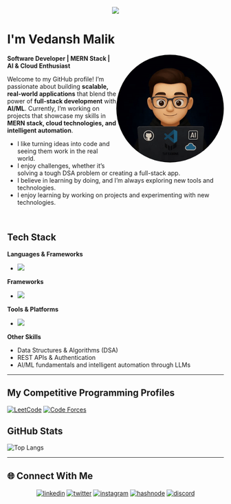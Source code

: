 <p align="center">
  <img src="https://capsule-render.vercel.app/api?type=waving&height=150&width=400&color=gradient&text=Hey%20Everyone!&descAlign=40&animation=fadeIn"/>
</p>




#  I'm Vedansh Malik  




<picture>
  <img align="right" 
       src="https://github.com/vedansh-malik/vedansh-malik/blob/d6e166229268d14bfbc6c28583f7f01bdc8a858c/gif-ezgif.com-crop%20(1).gif" 
       style="border-radius: 50%; width: 250px; height: 250px; object-fit: cover;" />
</picture>







 **Software Developer | MERN Stack | AI & Cloud Enthusiast**  

Welcome to my GitHub profile! I’m passionate about building **scalable, real-world applications** that blend the power of **full-stack development** with **AI/ML**. Currently, I’m working on projects that showcase my skills in **MERN stack, cloud technologies, and intelligent automation**. 
- I like turning ideas into code and seeing them work in the real world.
- I enjoy challenges, whether it’s solving a tough DSA problem or creating a full-stack app. 
- I believe in learning by doing, and I’m always exploring new tools and technologies.
- I enjoy learning by working on projects and experimenting with new technologies.
<br>



## Tech Stack  

**Languages & Frameworks**  
- <a href="https://skillicons.dev">
    <img src="https://skillicons.dev/icons?i=c,cpp,javascript,css=14" />
  </a>
  
**Frameworks**   
- <a href="https://skillicons.dev">
    <img src="https://skillicons.dev/icons?i=react,next,nodejs,express,tailwind,mongodb,postgres,css=14" />
  </a>


**Tools & Platforms**  
- <a href="https://skillicons.dev">
    <img src="https://skillicons.dev/icons?i=git,github,postman,vercel,netlify,aws,vscode,css=14" />
  </a>
 

**Other Skills**  

- Data Structures & Algorithms (DSA)  
- REST APIs & Authentication  
- AI/ML fundamentals and intelligent automation through LLMs

---
##  My Competitive Programming Profiles

<p align="left">
  <a href="https://leetcode.com/u/vedansh_malik"><img src="https://img.icons8.com/external-tal-revivo-shadow-tal-revivo/50/000000/external-level-up-your-coding-skills-and-quickly-land-a-job-logo-shadow-tal-revivo.png" alt="LeetCode"/></a>
  <a href="https://codeforces.com/profile/professorjii"><img src="https://img.icons8.com/external-tal-revivo-shadow-tal-revivo/50/000000/external-codeforces-programming-competitions-and-contests-programming-community-logo-shadow-tal-revivo.png" alt="Code Forces"/></a>
</p>

## GitHub Stats  


![Top Langs](https://github-readme-stats.vercel.app/api/top-langs/?username=vedansh-malik&layout=compact&theme=tokyonight)  

---

## 🌐 Connect With Me  
<!--icons and links-->
<p align="center">
<a href="https://www.linkedin.com/in/vedansh-malik-78bb0424b/" target="blank"><img align="center" src="https://user-images.githubusercontent.com/88904952/234979284-68c11d7f-1acc-4f0c-ac78-044e1037d7b0.png" alt="linkedin" height="50" width="50" /></a>
<a href="https://x.com/vedansh_malik" target="blank"><img align="center" src="https://user-images.githubusercontent.com/88904952/234980676-61bfb021-ecc8-48f7-88e6-34c1b06c4a58.png" alt="twitter" height="50" width="50" /></a> 
<a href="https://www.instagram.com/vedansh.malik" target="blank"><img align="center" src="https://user-images.githubusercontent.com/88904952/234981169-2dd1e58f-4b7e-468c-8213-034ba62156c3.png" alt="instagram" height="50" width="50" /></a>
<a href="https://1010nishant.hashnode.dev/" target="blank"><img align="center" src="https://user-images.githubusercontent.com/88904952/234982196-562aea17-5532-4550-8c08-1c7cb994a541.png" alt="hashnode" height="50" width="50" /></a>
<a href="https://discordapp.com/users/957722095381540874" target="blank"><img align="center" src="https://user-images.githubusercontent.com/88904952/234982627-019fd336-6248-453c-9b05-97c13fd1d207.png" alt="discord" height="50" width="50" /></a>
  
</p>


